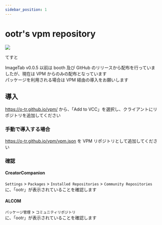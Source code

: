 ```yaml
---
sidebar_position: 1
---
```


# ootr's vpm repository

[![](https://img.shields.io/badge/GitHub-vpm-181717.svg?logo=github&style=flat)](https://github.com/o-tr/vpm)

てすと

ImageTab v0.0.5 以前は booth 及び GitHub のリリースから配布を行っていましたが、現在は VPM からのみの配布となっています  
パッケージを利用される場合は VPM 経由の導入をお願いします

## 導入

https://o-tr.github.io/vpm/ から、「Add to VCC」を選択し、クライアントにリポジトリを追加してください

### 手動で導入する場合

https://o-tr.github.io/vpm/vpm.json を VPM リポジトリとして追加してください

### 確認

#### CreatorCompanion

`Settings` > `Packages` > `Installed Repositories` > `Community Repositories`  
に、「ootr」が表示されていることを確認します

#### ALCOM

`パッケージ管理` > `コミュニティリポジトリ`  
に、「ootr」が表示されていることを確認します
